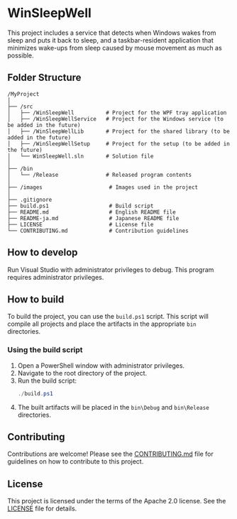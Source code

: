 
# WinSleepWell
This project includes a service that detects when Windows wakes from sleep and puts it back to sleep, and a taskbar-resident application that minimizes wake-ups from sleep caused by mouse movement as much as possible.

## Folder Structure

```
/MyProject
│
├── /src
│   ├── /WinSleepWell          # Project for the WPF tray application
│   ├── /WinSleepWellService   # Project for the Windows service (to be added in the future)
│   ├── /WinSleepWellLib       # Project for the shared library (to be added in the future)
│   ├── /WinSleepWellSetup     # Project for the setup (to be added in the future)
│   └── WinSleepWell.sln       # Solution file
│
├── /bin
│   └── /Release               # Released program contents
│
├── /images                     # Images used in the project
│
├── .gitignore
├── build.ps1                   # Build script
├── README.md                   # English README file
├── README-ja.md                # Japanese README file
├── LICENSE                     # License file
└── CONTRIBUTING.md             # Contribution guidelines
```

## How to develop
Run Visual Studio with administrator privileges to debug. This program requires administrator privileges.

## How to build
To build the project, you can use the `build.ps1` script. This script will compile all projects and place the artifacts in the appropriate `bin` directories.

### Using the build script

1. Open a PowerShell window with administrator privileges.
2. Navigate to the root directory of the project.
3. Run the build script:
   ```powershell
   ./build.ps1
   ```
4. The built artifacts will be placed in the `bin\Debug` and `bin\Release` directories.

## Contributing
Contributions are welcome! Please see the [CONTRIBUTING.md](CONTRIBUTING.md) file for guidelines on how to contribute to this project.

## License
This project is licensed under the terms of the Apache 2.0 license. See the [LICENSE](LICENSE) file for details.
